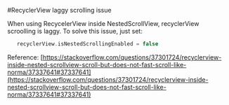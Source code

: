 #RecyclerView laggy scrolling issue

When using RecycelerView inside NestedScrollView, recyclerView scroolling is laggy. To solve this issue, just set:

```kotlin
   recyclerView.isNestedScrollingEnabled = false
```

Reference: [https://stackoverflow.com/questions/37301724/recyclerview-inside-nested-scrollview-scroll-but-does-not-fast-scroll-like-norma/37337641#37337641](https://stackoverflow.com/questions/37301724/recyclerview-inside-nested-scrollview-scroll-but-does-not-fast-scroll-like-norma/37337641#37337641)
